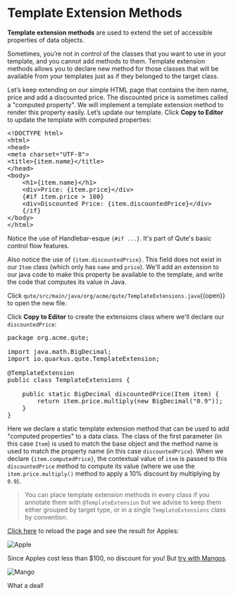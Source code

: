 # Template Extension Methods

**Template extension methods** are used to extend the set of accessible properties of data objects.

Sometimes, you’re not in control of the classes that you want to use in your template, and you cannot add methods to them. Template extension methods allows you to declare new method for those classes that will be available from your templates just as if they belonged to the target class.

Let’s keep extending on our simple HTML page that contains the item name, price and add a discounted price. The discounted price is sometimes called a "computed property". We will implement a template extension method to render this property easily. Let’s update our template. Click **Copy to Editor** to update the template with computed properties:

<pre class="file" data-filename="./qute/src/main/resources/templates/ItemResource/item.html" data-target="replace">
&lt;!DOCTYPE html&gt;
&lt;html&gt;
&lt;head&gt;
&lt;meta charset=&quot;UTF-8&quot;&gt;
&lt;title&gt;{item.name}&lt;/title&gt;
&lt;/head&gt;
&lt;body&gt;
    &lt;h1&gt;{item.name}&lt;/h1&gt;
    &lt;div&gt;Price: {item.price}&lt;/div&gt;
    {#if item.price &gt; 100}
    &lt;div&gt;Discounted Price: {item.discountedPrice}&lt;/div&gt;
    {/if}
&lt;/body&gt;
&lt;/html&gt;
</pre>

Notice the use of Handlebar-esque `{#if ...}`. It's part of Qute's basic control flow features.

Also notice the use of `{item.discountedPrice}`. This field does not exist in our `Item` class (which only has `name` and `price`). We'll add an _extension_ to our java code to make this property be available to the template, and write the code that computes its value in Java.

Click `qute/src/main/java/org/acme/qute/TemplateExtensions.java`{{open}} to open the new file.

Click **Copy to Editor** to create the extensions class where we'll declare our `discountedPrice`:

<pre class="file" data-filename="./qute/src/main/java/org/acme/qute/TemplateExtensions.java" data-target="replace">
package org.acme.qute;

import java.math.BigDecimal;
import io.quarkus.qute.TemplateExtension;

@TemplateExtension
public class TemplateExtensions {

    public static BigDecimal discountedPrice(Item item) {
        return item.price.multiply(new BigDecimal("0.9"));
    }
}
</pre>

Here we declare a static template extension method that can be used to add "computed properties" to a data class. The class of the first parameter (in this case `Item`) is used to match the base object and the method name is used to match the property name (in this case `discountedPrice`). When we declare `{item.computedPrice}`, the contextual value of `item` is passed to this `discountedPrice` method to compute its value (where we use the `item.price.multiply()` method to apply a 10% discount by multiplying by `0.9`).

> You can place template extension methods in every class if you annotate them with `@TemplateExtension` but we advise to keep them either grouped by target type, or in a single `TemplateExtensions` class by convention.

[Click here](https://[[CLIENT_SUBDOMAIN]]-8080-[[KATACODA_HOST]].environments.katacoda.com/item/1) to reload the page and see the result for Apples:

![Apple](/openshift/assets/middleware/quarkus/qute-apple.png)

Since Apples cost less than $100, no discount for you! But [try with Mangos](https://[[CLIENT_SUBDOMAIN]]-8080-[[KATACODA_HOST]].environments.katacoda.com/item/4).

![Mango](/openshift/assets/middleware/quarkus/qute-mango.png)

What a deal!

